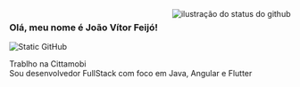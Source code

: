 <img align='right' src="https://github-readme-stats.vercel.app/api?username=joaovitorffeijo&show_icons=true&theme=dark&include_all_commits=true&cache_seconds=2300" alt="ilustração do status do github">

### Olá, meu nome é João Vítor Feijó!

<img src="https://img.shields.io/static/v1?label=Overview&message=SEUNOME&color=f8efd4&style=for-the-badge&logo=GitHub" alt="Static GitHub">

<p> Trablho na Cittamobi <br/> Sou desenvolvedor FullStack com foco em Java, Angular e Flutter </p>

